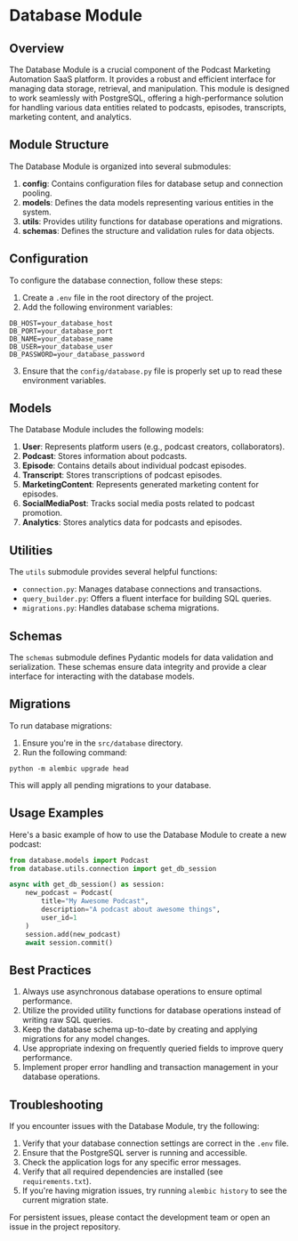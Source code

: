 # Database Module

## Overview

The Database Module is a crucial component of the Podcast Marketing Automation SaaS platform. It provides a robust and efficient interface for managing data storage, retrieval, and manipulation. This module is designed to work seamlessly with PostgreSQL, offering a high-performance solution for handling various data entities related to podcasts, episodes, transcripts, marketing content, and analytics.

## Module Structure

The Database Module is organized into several submodules:

1. **config**: Contains configuration files for database setup and connection pooling.
2. **models**: Defines the data models representing various entities in the system.
3. **utils**: Provides utility functions for database operations and migrations.
4. **schemas**: Defines the structure and validation rules for data objects.

## Configuration

To configure the database connection, follow these steps:

1. Create a `.env` file in the root directory of the project.
2. Add the following environment variables:

```
DB_HOST=your_database_host
DB_PORT=your_database_port
DB_NAME=your_database_name
DB_USER=your_database_user
DB_PASSWORD=your_database_password
```

3. Ensure that the `config/database.py` file is properly set up to read these environment variables.

## Models

The Database Module includes the following models:

1. **User**: Represents platform users (e.g., podcast creators, collaborators).
2. **Podcast**: Stores information about podcasts.
3. **Episode**: Contains details about individual podcast episodes.
4. **Transcript**: Stores transcriptions of podcast episodes.
5. **MarketingContent**: Represents generated marketing content for episodes.
6. **SocialMediaPost**: Tracks social media posts related to podcast promotion.
7. **Analytics**: Stores analytics data for podcasts and episodes.

## Utilities

The `utils` submodule provides several helpful functions:

- `connection.py`: Manages database connections and transactions.
- `query_builder.py`: Offers a fluent interface for building SQL queries.
- `migrations.py`: Handles database schema migrations.

## Schemas

The `schemas` submodule defines Pydantic models for data validation and serialization. These schemas ensure data integrity and provide a clear interface for interacting with the database models.

## Migrations

To run database migrations:

1. Ensure you're in the `src/database` directory.
2. Run the following command:

```
python -m alembic upgrade head
```

This will apply all pending migrations to your database.

## Usage Examples

Here's a basic example of how to use the Database Module to create a new podcast:

```python
from database.models import Podcast
from database.utils.connection import get_db_session

async with get_db_session() as session:
    new_podcast = Podcast(
        title="My Awesome Podcast",
        description="A podcast about awesome things",
        user_id=1
    )
    session.add(new_podcast)
    await session.commit()
```

## Best Practices

1. Always use asynchronous database operations to ensure optimal performance.
2. Utilize the provided utility functions for database operations instead of writing raw SQL queries.
3. Keep the database schema up-to-date by creating and applying migrations for any model changes.
4. Use appropriate indexing on frequently queried fields to improve query performance.
5. Implement proper error handling and transaction management in your database operations.

## Troubleshooting

If you encounter issues with the Database Module, try the following:

1. Verify that your database connection settings are correct in the `.env` file.
2. Ensure that the PostgreSQL server is running and accessible.
3. Check the application logs for any specific error messages.
4. Verify that all required dependencies are installed (see `requirements.txt`).
5. If you're having migration issues, try running `alembic history` to see the current migration state.

For persistent issues, please contact the development team or open an issue in the project repository.

<!-- TODO: Review and update the README content to ensure it accurately reflects the current state of the database module -->
<!-- TODO: Add any specific setup instructions or configuration details for the database -->